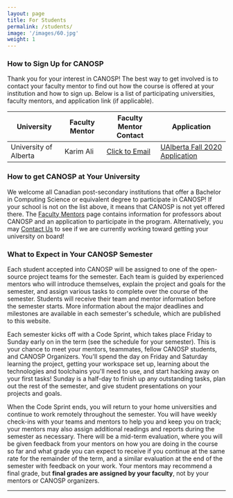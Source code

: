 ```yaml
---
layout: page
title: For Students
permalink: /students/
image: '/images/60.jpg'
weight: 1
---
```


### How to Sign Up for CANOSP
Thank you for your interest in CANOSP!  The best way to get involved is to contact your faculty mentor to find out how the course is offered at your institution and how to sign up.  Below is a list of participating universities, faculty mentors, and application link (if applicable).

| University | Faculty Mentor | Faculty Mentor Contact | Application |
|------------|----------------|------------------------|-------------|
| University of Alberta| Karim Ali | [Click to Email](mailto:karim.ali+canosp@ualberta.ca) | [UAlberta Fall 2020 Application](https://forms.gle/3jLmSfkGGDEfRy6a9) |

### How to get CANOSP at Your University
We welcome all Canadian post-secondary institutions that offer a Bachelor in Computing Science or equivalent degree to participate in CANOSP!  If your school is not on the list above, it means that CANOSP is not yet offered there.  The [Faculty Mentors](/faculty) page contains information for professors about CANOSP and an application to participate in the program.  Alternatively, you may [Contact Us](/contactus) to see if we are currently working toward getting your university on board!

### What to Expect in Your CANOSP Semester
Each student accepted into CANOSP will be assigned to one of the open-source project teams for the semester. Each team is guided by experienced mentors who will introduce themselves, explain the project and goals for the semester, and assign various tasks to complete over the course of the semester.  Students will receive their team and mentor information before the semester starts. More information about the major deadlines and milestones are available in each semester's schedule, which are published to this website.

Each semester kicks off with a Code Sprint, which takes place Friday to Sunday early on in the term (see the schedule for your semester).  This is your chance to meet your mentors, teammates, fellow CANOSP students, and CANOSP Organizers.  You'll spend the day on Friday and Saturday learning the project, getting your workspace set up, learning about the technologies and toolchains you'll need to use, and start hacking away on your first tasks!  Sunday is a half-day to finish up any outstanding tasks, plan out the rest of the semester, and give student presentations on your projects and goals.

When the Code Sprint ends, you will return to your home universities and continue to work remotely throughout the semester.  You will have weekly check-ins with your teams and mentors to help you and keep you on track; your mentors may also assign additional readings and reports during the semester as necessary.  There will be a mid-term evaluation, where you will be given feedback from your mentors on how you are doing in the course so far and what grade you can expect to receive if you continue at the same rate for the remainder of the term, and a similar evaluation at the end of the semester with feedback on your work.  Your mentors may recommend a final grade, but **final grades are assigned by your faculty**, not by your mentors or CANOSP organizers.


***
